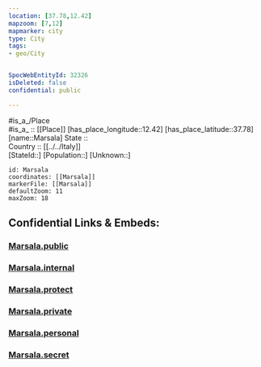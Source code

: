 ```yaml
---
location: [37.78,12.42] 
mapzoom: [7,12] 
mapmarker: city 
type: City
tags:
- geo/City


SpocWebEntityId: 32326
isDeleted: false
confidential: public

---
```

#is_a_/Place  
#is_a_ :: [[Place]] 
[has_place_longitude::12.42] 
[has_place_latitude::37.78] 
[name::Marsala] 
State ::  
Country :: [[../../Italy]]  
[StateId::] 
[Population::] 
[Unknown::] 


```leaflet
id: Marsala
coordinates: [[Marsala]] 
markerFile: [[Marsala]] 
defaultZoom: 11 
maxZoom: 18
```


## Confidential Links & Embeds: 

### [Marsala.public](/_public/\Earth\Continent\Europe\Europe~South\Italy\CityMarsala.public.md) 

### [Marsala.internal](/_internal/\Earth\Continent\Europe\Europe~South\Italy\CityMarsala.internal.md) 

### [Marsala.protect](/_protect/\Earth\Continent\Europe\Europe~South\Italy\CityMarsala.protect.md) 

### [Marsala.private](/_private/\Earth\Continent\Europe\Europe~South\Italy\CityMarsala.private.md) 

### [Marsala.personal](/_personal/\Earth\Continent\Europe\Europe~South\Italy\CityMarsala.personal.md) 

### [Marsala.secret](/_secret/\Earth\Continent\Europe\Europe~South\Italy\CityMarsala.secret.md)

